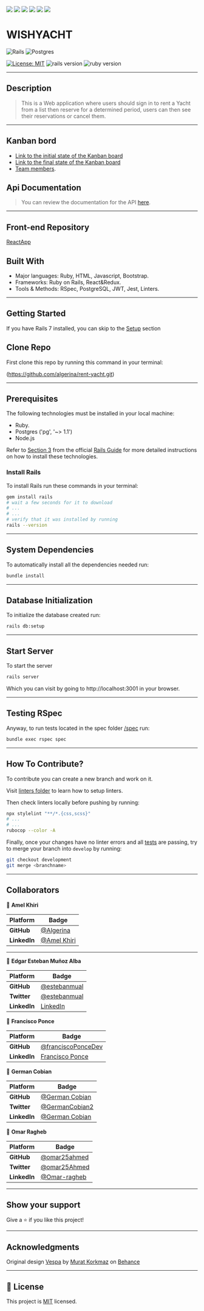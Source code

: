 ![](https://img.shields.io/badge/Microverse-blueviolet)
![](https://img.shields.io/static/v1?label=BY&message=Algerina&color=pink)
![](https://img.shields.io/static/v1?label=BY&message=Estebanmual&color=blue)
![](https://img.shields.io/static/v1?label=BY&message=FranciscoPonceDev&color=purple)
![](https://img.shields.io/static/v1?label=BY&message=German-cobian&color=red)
![](https://img.shields.io/static/v1?label=BY&message=Omar25ahmed&color=green)

# WISHYACHT
![Rails](https://img.shields.io/badge/rails-%23CC0000.svg?style=for-the-badge&logo=ruby-on-rails&logoColor=white)
![Postgres](https://img.shields.io/badge/postgres-%23316192.svg?style=for-the-badge&logo=postgresql&logoColor=white)


[![License: MIT](https://img.shields.io/badge/License-MIT-blue.svg)](./MIT.md)
![rails version](https://img.shields.io/badge/Rails-7-red)
![ruby version](https://img.shields.io/badge/Ruby-3.x-yellow)
<hr>

## Description
> This is  a Web application where users should sign in to rent a Yacht from a list then reserve for a determined period, users can then see their reservations or cancel them.
<hr>

## Kanban bord
-  [Link to the initial state of the Kanban board](https://user-images.githubusercontent.com/92755394/177657371-659c399b-1846-44a2-811a-ba6d0e03858c.png)
- [Link to the final state of the Kanban board ](https://github.com/algerina/rent-yacht/projects/1)
- [Team members](https://github.com/algerina/rent-yacht#collaborators).


## Api Documentation

>You can review the documentation for the API [here](https://wishyacht-api.herokuapp.com/api-docs/index.html).
<hr>

 
## Front-end Repository 

[ReactApp](https://github.com/algerina/rent-yacht-frontend)


## Built With

- Major languages: Ruby, HTML, Javascript, Bootstrap.
- Frameworks: Ruby on Rails, React&Redux.
- Tools & Methods: RSpec, PostgreSQL, JWT, Jest, Linters.
<hr>

## Getting Started

If you have Rails 7 installed, you can skip to the [Setup](#setup) section

## Clone Repo

First clone this repo by running this command in your terminal:

(https://github.com/algerina/rent-yacht.git)

<hr>

## Prerequisites

The following technologies must be installed in your local machine:

 - Ruby.
 - Postgres ('pg', '~> 1.1')
 - Node.js 

Refer to [Section 3](https://guides.rubyonrails.org/v5.1/getting_started.html#:~:text=3%20Creating%20a%20New%20Rails%20Project) from the official [Rails Guide](https://rubyonrails.org/) for more detailed instructions on how to install these technologies.

### Install Rails
To install Rails run these commands in your terminal:
~~~ bash
gem install rails
# wait a few seconds for it to download
# ...
# ...
# verify that it was installed by running
rails --version
~~~
<hr>

## System Dependencies

To automatically install all the dependencies needed run:

~~~ bash
bundle install
~~~
<hr>

## Database Initialization
To initialize the database created  run:
~~~ bash
rails db:setup
~~~
<hr>

## Start Server
To start the server
~~~ bash
rails server
~~~
Which you can visit by going to http://localhost:3001 in your browser.
<hr>

## Testing RSpec
Anyway, to run tests located in the spec folder [/spec](/spec/) run:
~~~ bash
bundle exec rspec spec
~~~
<hr>

## How To Contribute?

To contribute you can create a new branch and work on it.

Visit [linters folder](.github/workflows/linters.yml) to learn how to setup linters.

Then check linters locally before pushing by running:
~~~ bash
npx stylelint "**/*.{css,scss}"
# ...
# ...
rubocop --color -A
~~~

Finally, once your changes have no linter errors and all [tests](#testing-rails) are passing, try to merge your branch into  `develop` by running:
~~~ bash
git checkout development
git merge <branchname>
~~~

<hr>

## Collaborators
👤 **Amel Khiri**

 Platform | Badge |
 --- | --- |
 **GitHub**  | [@Algerina](https://github.com/Algerina)
 **LinkedIn** | [@Amel Khiri](https://www.linkedin.com/in/amel-khiri/)
<hr>

👤 **Edgar Esteban Muñoz Alba**

Platform | Badge |
 --- | --- |
 **GitHub**  | [@estebanmual](https://github.com/estebanmual)
 **Twitter** |[@estebanmual](https://twitter.com/estebanmual)
 **LinkedIn** | [LinkedIn](https://linkedin.com/in/estebanmual)

 👤 **Francisco Ponce**

Platform | Badge |
 --- | --- |
 **GitHub**  |[@franciscoPonceDev](https://github.com/franciscoPonceDev)
 **LinkedIn** |  [Francisco Ponce](https://www.linkedin.com/in/dev-ponce/)

 👤 **German Cobian**

Platform | Badge |
 --- | --- |
 **GitHub**  | [@German Cobian](https://github.com/German-Cobian)
 **Twitter** |[@GermanCobian2](https://twitter.com/GermanCobian2)
 **LinkedIn** | [@German Cobian](https://www.linkedin.com/in/german-cobian/)

 👤 **Omar Ragheb**

Platform | Badge |
 --- | --- |
 **GitHub**  |  [@omar25ahmed](https://github.com/omar25ahmed)
 **Twitter** |[@omar25Ahmed](https://twitter.com/Omar25Ahmed)
 **LinkedIn** | [@Omar-ragheb](https://www.linkedin.com/in/omar-ragheb/)


<hr>
 
## Show your support

Give a ⭐️ if you like this project!
<hr>

## Acknowledgments

Original design [Vespa](https://www.behance.net/gallery/26425031/Vespa-Responsive-Redesign/modules/173005583) by [Murat Korkmaz](https://www.behance.net/muratk) on [Behance](https://www.behance.net/)

<hr>

## 📝 License

This project is [MIT](./MIT.md) licensed.